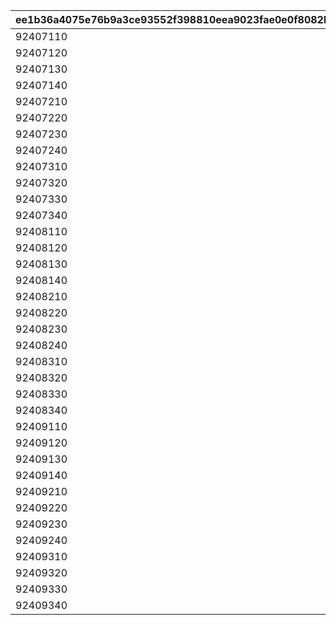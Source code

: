 |ee1b36a4075e76b9a3ce93552f398810eea9023fae0e0f8082b81c6fddac9cfa|d669f93fe4add9e9cc7305a36b6e1d8c0e8566dc48a0052715e7cb4f9168c5a6|648db09230e46e8cd7a2c964157bcfc1a98f0d41e93ef7ddc8012fe200174dfb|f12b37bd4ecf54437b9616d75bc6c86ba97be3d39cdeb594999328e2d83d0420|48c038c115eebc0d38d7c65ec5471a8196740df7cfcab35a9094e8c89ac4e56f|6186283fd2f7036f71594b675d66dac575fa1282db2c65e905111160610f8a04|8be0191aabb3d585d17dcc8f33f24ac5e15256e48340683ef2b7ca86bf7f18f2|d63d88ab16510669bc38a0c83fbab1835db58283c61e926a1e434815700d13f8|a2a05f8597923191a233721b921e5fed6818d7c841d10f08039bbd0f23cb4ce5|a6fc5c46076f931090cf6d0f63d775d854df4a59e6850ebffcc6c1c3a067bdb0|2669a41b2ffea1a9c95971538cb8518bb7d53c192cbe213b01fc465cf6e60c06|26e35e4fb8fbdfccf7757836b1391fb0dc8fed01b31b04e2b10cd91fd525afa3|4f9b932faeef18523aff64bdd019f36a5647abec24854e1fbbb547866f1f2ca0|61c3d4c02d5058636a05f370cc258618bc3c5d84e6ff1506917589d568857739|130abf293cf5a4ef428ac1df4ba9212a4254cee2c8ce57cfb5bafc7a4f36e948|
| --- | --- | --- | --- | --- | --- | --- | --- | --- | --- | --- | --- | --- | --- | --- |
|92407110|bgm_MC170|0|-30|94002|1.3|0|0|-30|bgm_MC170|0|0|100198|100198|1|
|92407120|bgm_MC170|0|-30|94002|1.3|0|0|-30|bgm_MC170|0|0|100198|100198|1|
|92407130|bgm_MC170|0|-30|94002|1.3|0|0|-30|bgm_MC170|0|0|100198|100198|1|
|92407140|bgm_MC170|0|-30|94002|1.3|0|0|-30|bgm_MC170|0|0|100198|100198|1|
|92407210|bgm_MC170|0|20|94002|1.45|0|0|-30|bgm_MC170|0|0|100198|100198|2|
|92407220|bgm_MC170|0|20|94002|1.45|0|0|-30|bgm_MC170|0|0|100198|100198|2|
|92407230|bgm_MC170|0|20|94002|1.45|0|0|-30|bgm_MC170|0|0|100198|100198|2|
|92407240|bgm_MC170|0|20|94002|1.45|0|0|-30|bgm_MC170|0|0|100198|100198|2|
|92407310|bgm_MC170|0|-30|94002|1.4|0|0|-30|bgm_MC170|0|0|100198|100198|3|
|92407320|bgm_MC170|0|-30|94002|1.4|0|0|-30|bgm_MC170|0|0|100198|100198|3|
|92407330|bgm_MC170|0|-30|94002|1.4|0|0|-30|bgm_MC170|0|0|100198|100198|3|
|92407340|bgm_MC170|0|-30|94002|1.4|0|0|-30|bgm_MC170|0|0|100198|100198|3|
|92408110|bgm_MC170|0|-30|94002|0.9|0|0|-30|bgm_MC170|0|0|101822|101822|1|
|92408120|bgm_MC170|0|-30|94002|0.9|0|0|-30|bgm_MC170|0|0|101822|101822|1|
|92408130|bgm_MC170|0|-30|94002|0.9|0|0|-30|bgm_MC170|0|0|101822|101822|1|
|92408140|bgm_MC170|0|-30|94002|0.9|0|0|-30|bgm_MC170|0|0|101822|101822|1|
|92408210|bgm_MC170|0|20|94002|1|0|0|-30|bgm_MC170|0|0|101822|101822|2|
|92408220|bgm_MC170|0|20|94002|1|0|0|-30|bgm_MC170|0|0|101822|101822|2|
|92408230|bgm_MC170|0|20|94002|1|0|0|-30|bgm_MC170|0|0|101822|101822|2|
|92408240|bgm_MC170|0|20|94002|1|0|0|-30|bgm_MC170|0|0|101822|101822|2|
|92408310|bgm_MC170|0|0|94002|0.9|0|0|-30|bgm_MC170|0|0|101822|101822|3|
|92408320|bgm_MC170|0|0|94002|0.9|0|0|-30|bgm_MC170|0|0|101822|101822|3|
|92408330|bgm_MC170|0|0|94002|0.9|0|0|-30|bgm_MC170|0|0|101822|101822|3|
|92408340|bgm_MC170|0|0|94002|0.9|0|0|-30|bgm_MC170|0|0|101822|101822|3|
|92409110|bgm_MC170|0|-30|94002|1.25|-50|0|-30|bgm_MC170|0|0|101191|101191|1|
|92409120|bgm_MC170|0|-30|94002|1.25|-50|0|-30|bgm_MC170|0|0|101191|101191|1|
|92409130|bgm_MC170|0|-30|94002|1.25|-50|0|-30|bgm_MC170|0|0|101191|101191|1|
|92409140|bgm_MC170|0|-30|94002|1.25|-50|0|-30|bgm_MC170|0|0|101191|101191|1|
|92409210|bgm_MC170|0|20|94002|1|0|0|-30|bgm_MC170|0|0|101191|101191|2|
|92409220|bgm_MC170|0|20|94002|1|0|0|-30|bgm_MC170|0|0|101191|101191|2|
|92409230|bgm_MC170|0|20|94002|1|0|0|-30|bgm_MC170|0|0|101191|101191|2|
|92409240|bgm_MC170|0|20|94002|1|0|0|-30|bgm_MC170|0|0|101191|101191|2|
|92409310|bgm_MC170|0|-30|94002|1.25|-50|0|-30|bgm_MC170|0|0|101191|101191|3|
|92409320|bgm_MC170|0|-30|94002|1.25|-50|0|-30|bgm_MC170|0|0|101191|101191|3|
|92409330|bgm_MC170|0|-30|94002|1.25|-50|0|-30|bgm_MC170|0|0|101191|101191|3|
|92409340|bgm_MC170|0|-30|94002|1.25|-50|0|-30|bgm_MC170|0|0|101191|101191|3|